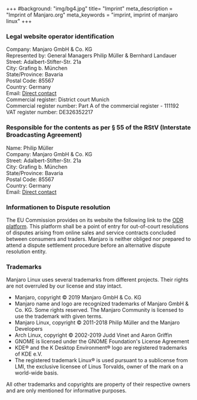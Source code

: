 +++
#background: "img/bg4.jpg"
title= "Imprint"
meta_description = "Imprint of Manjaro.org"
meta_keywords = "imprint, imprint of manjaro linux"
+++

### Legal website operator identification

Company: Manjaro GmbH & Co. KG  
Represented by: General Managers Philip Müller & Bernhard Landauer  
Street: Adalbert-Stifter-Str. 21a  
City: Grafing b. München  
State/Province: Bavaria  
Postal Code: 85567  
Country: Germany  
Email: [Direct contact](mailto:management@manjaro.org)  
Commercial register: District court Munich  
Commercial register number: Part A of the commercial register - 111192  
VAT register number: DE326352217  

### Responsible for the contents as per § 55 of the RStV (Interstate Broadcasting Agreement)

Name: Philip Müller  
Company: Manjaro GmbH & Co. KG  
Street: Adalbert-Stifter-Str. 21a  
City: Grafing b. München  
State/Province: Bavaria  
Postal Code: 85567  
Country: Germany  
Email: [Direct contact](mailto:content@manjaro.org)  

### Informationen to Dispute resolution

The EU Commission provides on its website the following link to the [ODR platform](http://ec.europa.eu/consumers/odr). This platform shall be a point of entry for out-of-court resolutions of disputes arising from online sales and service contracts concluded between consumers and traders. Manjaro is neither obliged nor prepared to attend a dispute settlement procedure before an alternative dispute resolution entity.

### Trademarks

Manjaro Linux uses several trademarks from different projects. Their rights are not overruled by our license and stay intact.

* Manjaro, copyright © 2019 Manjaro GmbH & Co. KG
* Manjaro name and logo are recognized trademarks of Manjaro GmbH & Co. KG. Some rights reserved. The Manjaro Community is licensed to use the trademark with given terms.
* Manjaro Linux, copyright © 2011-2018 Philip Müller and the Manjaro Developers
* Arch Linux, copyright © 2002-2019 Judd Vinet and Aaron Griffin
* GNOME is licensed under the GNOME Foundation's License Agreement
* KDE® and the K Desktop Environment® logo are registered trademarks of KDE e.V.
* The registered trademark Linux® is used pursuant to a sublicense from LMI, the exclusive licensee of Linus Torvalds, owner of the mark on a world-wide basis.

All other trademarks and copyrights are property of their respective owners and are only mentioned for informative purposes.
